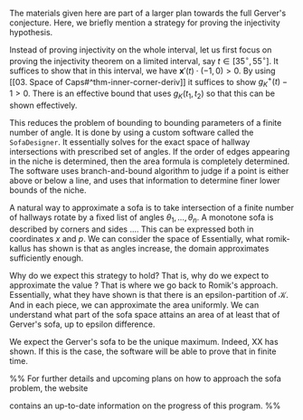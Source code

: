 The materials given here are part of a larger plan towards the full Gerver's conjecture. Here, we briefly mention a strategy for proving the injectivity hypothesis. 

Instead of proving injectivity on the whole interval, let us first focus on proving the injectivity theorem on a limited interval, say $t \in [35^\circ, 55^\circ]$. It suffices to show that in this interval, we have $\mathbf{x}'(t) \cdot (-1, 0) > 0$. By using [[03. Space of Caps#^thm-inner-corner-deriv]] it suffices to show $g_K^+(t) - 1 > 0$. There is an effective bound that uses $g_K(t_1, t_2)$ so that this can be shown effectively. 

This reduces the problem of bounding to bounding parameters of a finite number of angle. It is done by using a custom software called the `SofaDesigner`. It essentially solves for the exact space of hallway intersections with prescribed set of angles. If the order of edges appearing in the niche is determined, then the area formula is completely determined. The software uses branch-and-bound algorithm to judge if a point is either above or below a line, and uses that information to determine finer lower bounds of the niche. 

A natural way to approximate a sofa is to take intersection of a finite number of hallways rotate by a fixed list of angles $\theta_1, \dots, \theta_n$. A monotone sofa is described by corners and sides .... This can be expressed both in coordinates $x$ and $p$. We can consider the space of 
Essentially, what romik-kallus has shown is that as angles increase, the domain approximates sufficiently enough. 

Why do we expect this strategy to hold? That is, why do we expect to approximate the value ?
That is where we go back to Romik's approach. Essentially, what they have shown is that there is an epsilon-partition of $\mathcal{K}$. And in each piece, we can approximate the area uniformly. We can understand what part of the sofa space attains an area of at least that of Gerver's sofa, up to epsilon difference. 

We expect the Gerver's sofa to be the unique maximum. Indeed, XX has shown. If this is the case, the software will be able to prove that in finite time.




%%
For further details and upcoming plans on how to approach the sofa problem, the website 

contains an up-to-date information on the progress of this program.
%%
